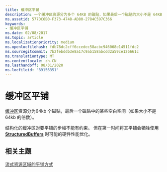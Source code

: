 ```yaml
---
title: 缓冲区平铺
description: 一个缓冲区资源分为多个 64KB 的磁贴，如果最后一个磁贴的大小不是 64KB 的倍数，其中会有一些空白空间。
ms.assetid: 577DC6B0-F373-4748-AD80-2784C597C366
keywords:
- 缓冲区平铺
ms.date: 02/08/2017
ms.topic: article
ms.localizationpriority: medium
ms.openlocfilehash: fdb78dc2cff6ccedec58acbc946068e14511fdc2
ms.sourcegitcommit: 7b2febddb3e8a17c9ab158abcdd2a59ce126661c
ms.translationtype: MT
ms.contentlocale: zh-CN
ms.lasthandoff: 08/31/2020
ms.locfileid: "89156351"
---
```

# <a name="buffer-tiling"></a>缓冲区平铺


[缓冲区](introduction-to-buffers.md)资源分为64kb 个磁贴，最后一个磁贴中的某些空白空间（如果大小不是64kb 的倍数）。

结构化的缓冲区对要平铺的步幅不能有约束。 但在第一时间将其平铺会牺牲使用 [**StructuredBuffers**](/windows/desktop/direct3dhlsl/sm5-object-structuredbuffer) 时可能的硬件性能优化。

## <a name="span-idrelated-topicsspanrelated-topics"></a><span id="related-topics"></span>相关主题


[流式资源区域的平铺方式](how-a-streaming-resource-s-area-is-tiled.md)

 

 